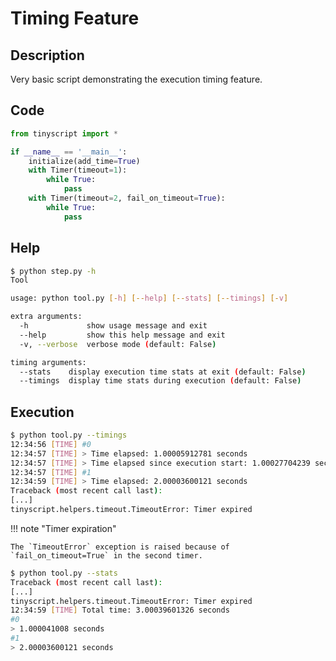 # Timing Feature

## Description

Very basic script demonstrating the execution timing feature.

## Code

```python hl_lines="7"
from tinyscript import *

if __name__ == '__main__':
    initialize(add_time=True)
    with Timer(timeout=1):
        while True:
            pass
    with Timer(timeout=2, fail_on_timeout=True):
        while True:
            pass
```

## Help

```sh
$ python step.py -h
Tool 

usage: python tool.py [-h] [--help] [--stats] [--timings] [-v]

extra arguments:
  -h             show usage message and exit
  --help         show this help message and exit
  -v, --verbose  verbose mode (default: False)

timing arguments:
  --stats    display execution time stats at exit (default: False)
  --timings  display time stats during execution (default: False)

```

## Execution

```sh hl_lines="1"
$ python tool.py --timings
12:34:56 [TIME] #0
12:34:57 [TIME] > Time elapsed: 1.00005912781 seconds
12:34:57 [TIME] > Time elapsed since execution start: 1.00027704239 seconds
12:34:57 [TIME] #1
12:34:59 [TIME] > Time elapsed: 2.00003600121 seconds
Traceback (most recent call last):
[...]
tinyscript.helpers.timeout.TimeoutError: Timer expired

```

!!! note "Timer expiration"
    
    The `TimeoutError` exception is raised because of `fail_on_timeout=True` in the second timer.

```sh hl_lines="1"
$ python tool.py --stats
Traceback (most recent call last):
[...]
tinyscript.helpers.timeout.TimeoutError: Timer expired
12:34:59 [TIME] Total time: 3.00039601326 seconds
#0
> 1.000041008 seconds
#1
> 2.00003600121 seconds

```
